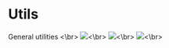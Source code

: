 # Utils
General utilities <\br>
<a href="https://codeclimate.com/github/Phanatos-/utils"><img src="https://codeclimate.com/github/Phanatos-/utils/badges/gpa.svg" /></a><\br>
<a href="https://codeclimate.com/github/Phanatos-/utils"><img src="https://codeclimate.com/github/Phanatos-/utils/badges/issue_count.svg" /></a><\br>
<a href="https://travis-ci.org/Phanatos-/linked-list-c"><img src="https://travis-ci.org/Phanatos-/utils.svg?branch=master" /></a><\br>
